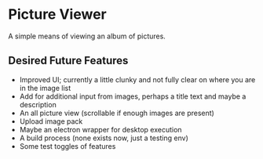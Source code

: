 # Picture Viewer

A simple means of viewing an album of pictures.

## Desired Future Features

* Improved UI; currently a little clunky and not fully clear on where you are in the image list
* Add for additional input from images, perhaps a title text and maybe a description
* An all picture view (scrollable if enough images are present)
* Upload image pack
* Maybe an electron wrapper for desktop execution
* A build process (none exists now, just a testing env)
* Some test toggles of features
